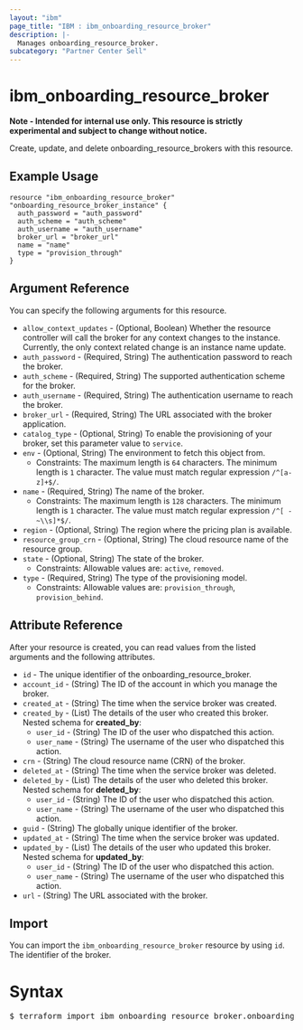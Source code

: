 ```yaml
---
layout: "ibm"
page_title: "IBM : ibm_onboarding_resource_broker"
description: |-
  Manages onboarding_resource_broker.
subcategory: "Partner Center Sell"
---
```


# ibm_onboarding_resource_broker

**Note - Intended for internal use only. This resource is strictly experimental and subject to change without notice.**

Create, update, and delete onboarding_resource_brokers with this resource.

## Example Usage

```hcl
resource "ibm_onboarding_resource_broker" "onboarding_resource_broker_instance" {
  auth_password = "auth_password"
  auth_scheme = "auth_scheme"
  auth_username = "auth_username"
  broker_url = "broker_url"
  name = "name"
  type = "provision_through"
}
```

## Argument Reference

You can specify the following arguments for this resource.

* `allow_context_updates` - (Optional, Boolean) Whether the resource controller will call the broker for any context changes to the instance. Currently, the only context related change is an instance name update.
* `auth_password` - (Required, String) The authentication password to reach the broker.
* `auth_scheme` - (Required, String) The supported authentication scheme for the broker.
* `auth_username` - (Required, String) The authentication username to reach the broker.
* `broker_url` - (Required, String) The URL associated with the broker application.
* `catalog_type` - (Optional, String) To enable the provisioning of your broker, set this parameter value to `service`.
* `env` - (Optional, String) The environment to fetch this object from.
  * Constraints: The maximum length is `64` characters. The minimum length is `1` character. The value must match regular expression `/^[a-z]+$/`.
* `name` - (Required, String) The name of the broker.
  * Constraints: The maximum length is `128` characters. The minimum length is `1` character. The value must match regular expression `/^[ -~\\s]*$/`.
* `region` - (Optional, String) The region where the pricing plan is available.
* `resource_group_crn` - (Optional, String) The cloud resource name of the resource group.
* `state` - (Optional, String) The state of the broker.
  * Constraints: Allowable values are: `active`, `removed`.
* `type` - (Required, String) The type of the provisioning model.
  * Constraints: Allowable values are: `provision_through`, `provision_behind`.

## Attribute Reference

After your resource is created, you can read values from the listed arguments and the following attributes.

* `id` - The unique identifier of the onboarding_resource_broker.
* `account_id` - (String) The ID of the account in which you manage the broker.
* `created_at` - (String) The time when the service broker was created.
* `created_by` - (List) The details of the user who created this broker.
Nested schema for **created_by**:
	* `user_id` - (String) The ID of the user who dispatched this action.
	* `user_name` - (String) The username of the user who dispatched this action.
* `crn` - (String) The cloud resource name (CRN) of the broker.
* `deleted_at` - (String) The time when the service broker was deleted.
* `deleted_by` - (List) The details of the user who deleted this broker.
Nested schema for **deleted_by**:
	* `user_id` - (String) The ID of the user who dispatched this action.
	* `user_name` - (String) The username of the user who dispatched this action.
* `guid` - (String) The globally unique identifier of the broker.
* `updated_at` - (String) The time when the service broker was updated.
* `updated_by` - (List) The details of the user who updated this broker.
Nested schema for **updated_by**:
	* `user_id` - (String) The ID of the user who dispatched this action.
	* `user_name` - (String) The username of the user who dispatched this action.
* `url` - (String) The URL associated with the broker.


## Import

You can import the `ibm_onboarding_resource_broker` resource by using `id`. The identifier of the broker.

# Syntax
<pre>
$ terraform import ibm_onboarding_resource_broker.onboarding_resource_broker <id>;
</pre>
